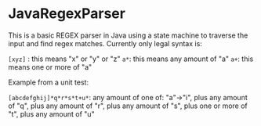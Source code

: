 # JavaRegexParser

This is a basic REGEX parser in Java using a state machine to traverse the input and find regex matches. Currently only legal syntax is:

`[xyz]` : this means "x" or "y" or "z"
`a*`: this means any amount of "a"
`a+`: this means one or more of "a"

Example from a unit test:

`[abcdefghij]*q*r*s*t+u*`: any amount of one of: "a"->"i", plus any amount of "q", plus any amount of "r", plus any amount of "s", plus one or more of "t", plus any amount of "u"
